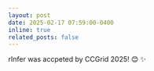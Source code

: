 ```yaml
---
layout: post
date: 2025-02-17 07:59:00-0400
inline: true
related_posts: false
---
```

rInfer was accpeted by CCGrid 2025! 😊 ✨
